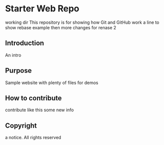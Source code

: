 # Starter Web Repo

working dir
This repository is for showing how Git and GitHub work
a line to show rebase example
then more changes for renase 2
## Introduction

An intro 

## Purpose

Sample website with plenty of files for demos

## How to contribute

contribute like this 
some new info 

##	Copyright

a notice. All rights reserved
